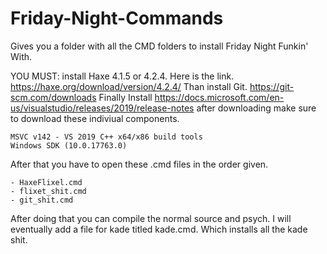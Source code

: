 # Friday-Night-Commands
Gives you a folder with all the CMD folders to install Friday Night Funkin' With.

YOU MUST:
install Haxe 4.1.5 or 4.2.4. Here is the link. https://haxe.org/download/version/4.2.4/
Than install Git. https://git-scm.com/downloads
Finally Install https://docs.microsoft.com/en-us/visualstudio/releases/2019/release-notes after downloading make sure to download these indiviual components.
```
MSVC v142 - VS 2019 C++ x64/x86 build tools
Windows SDK (10.0.17763.0) 
```
After that you have to open these .cmd files in the order given.
```
- HaxeFlixel.cmd
- flixet_shit.cmd
- git_shit.cmd
```
After doing that you can compile the normal source and psych. I will eventually add a file for kade titled kade.cmd. Which installs all the kade shit.
